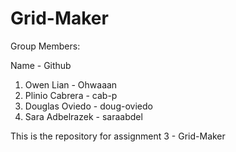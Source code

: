 # Grid-Maker

Group Members:

Name - Github

1. Owen Lian - Ohwaaan
2. Plinio Cabrera - cab-p
3. Douglas Oviedo - doug-oviedo
4. Sara Adbelrazek - saraabdel

This is the repository for assignment 3 - Grid-Maker
